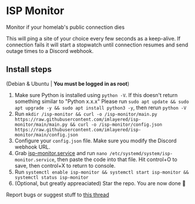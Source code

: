 # ISP Monitor
Monitor if your homelab's public connection dies

This will ping a site of your choice every few seconds as a keep-alive. If connection fails it will start a stopwatch until connection resumes and send outage times to a Discord webhook.


## Install steps
(Debian & Ubuntu | **You must be logged in as root**)
1. Make sure Python is installed using ``python -V``. If this doesn't return something similar to "Python x.x.x" Please run ``sudo apt update && sudo apt upgrade -y && sudo apt install python3 -y``, then rerun ``python -V``
2.  Run ```mkdir /isp-monitor && curl -o /isp-monitor/main.py https://raw.githubusercontent.com/imlayered/isp-monitor/main/main.py && curl -o /isp-monitor/config.json https://raw.githubusercontent.com/imlayered/isp-monitor/main/config.json```
3. Configure your ``config.json`` file. Make sure you modify the Discord webhook URL.
4. Grab [isp-monitor.service](https://github.com/imlayered/isp-monitor/blob/main/isp-monitor.service) and run ``nano /etc/systemd/system/isp-monitor.service``, then paste the code into that file. Hit control+O to save, then control+X to return to console.
5. Run ``systemctl enable isp-monitor && systemctl start isp-monitor && systemctl status isp-monitor``
6. (Optional, but greatly appreaciated) Star the repo. You are now done 🎊


Report bugs or suggest stuff to [this thread](https://encoded.sh/threads/isp-monitor-python-script.41/)
